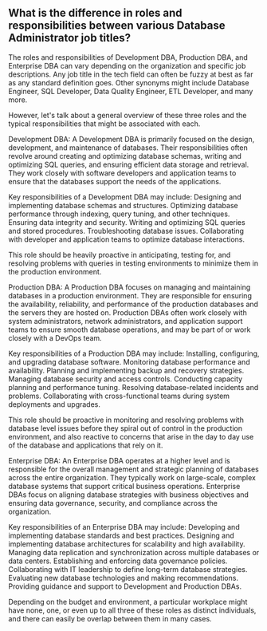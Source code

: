 ## What is the difference in roles and responsibilities between various Database Administrator job titles?

The roles and responsibilities of Development DBA, Production DBA, and Enterprise DBA can vary depending on the organization and specific job descriptions. Any job title in the tech field can often be fuzzy at best as far as any standard definition goes. Other synonyms might include  Database Engineer, SQL Developer, Data Quality Engineer, ETL Developer, and many more.

However, let's talk about a general overview of these three roles and the typical responsibilities that might be associated with each.


Development DBA:
A Development DBA is primarily focused on the design, development, and maintenance of databases. Their responsibilities often revolve around creating and optimizing database schemas, writing and optimizing SQL queries, and ensuring efficient data storage and retrieval. They work closely with software developers and application teams to ensure that the databases support the needs of the applications. 

Key responsibilities of a Development DBA may include:
Designing and implementing database schemas and structures.
Optimizing database performance through indexing, query tuning, and other techniques.
Ensuring data integrity and security.
Writing and optimizing SQL queries and stored procedures.
Troubleshooting database issues.
Collaborating with developer and application teams to optimize database interactions.

This role should be heavily proactive in anticipating, testing for, and resolving problems with queries in testing environments to minimize them  in the production environment.


Production DBA:
A Production DBA focuses on managing and maintaining databases in a production environment. They are responsible for ensuring the availability, reliability, and performance of the production databases and the servers they are hosted on. Production DBAs often work closely with system administrators, network administrators, and application support teams to ensure smooth database operations, and may be part of or work closely with a DevOps team.

Key responsibilities of a Production DBA may include:
Installing, configuring, and upgrading database software.
Monitoring database performance and availability.
Planning and implementing backup and recovery strategies.
Managing database security and access controls.
Conducting capacity planning and performance tuning.
Resolving database-related incidents and problems.
Collaborating with cross-functional teams during system deployments and upgrades.

This role should be proactive in monitoring and resolving problems with database level issues before they spiral out of control in the production environment, and also reactive to concerns that arise in the day to day use of the database and applications that rely on it.


Enterprise DBA:
An Enterprise DBA operates at a higher level and is responsible for the overall management and strategic planning of databases across the entire organization. They typically work on large-scale, complex database systems that support critical business operations. Enterprise DBAs focus on aligning database strategies with business objectives and ensuring data governance, security, and compliance across the organization. 

Key responsibilities of an Enterprise DBA may include:
Developing and implementing database standards and best practices.
Designing and implementing database architectures for scalability and high availability.
Managing data replication and synchronization across multiple databases or data centers.
Establishing and enforcing data governance policies.
Collaborating with IT leadership to define long-term database strategies.
Evaluating new database technologies and making recommendations.
Providing guidance and support to Development and Production DBAs.


Depending on the budget and environment, a particular workplace might have none, one, or even up to all three of these roles as distinct individuals, and there can easily be overlap between them in many cases.
